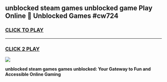 
## unblocked steam games unblocked game Play Online 👋 Unblocked Games #cw724
<h3>
<a href="https://premium.freeplayer.one?title=unblocked_steam_games&ref=21F">CLICK TO PLAY</a></h3>
<hr>

<h3>
<a href="https://premium.freeplayer.one?title=unblocked_steam_games&ref=21F">CLICK 2 PLAY</a>
  
</h3>

<a href="https://premium.freeplayer.one?title=unblocked_steam_games&ref=21F/"><img src="https://clearcache.store/games.png"></a>


**unblocked steam games games unblocked: Your Gateway to Fun and Accessible Online Gaming**

